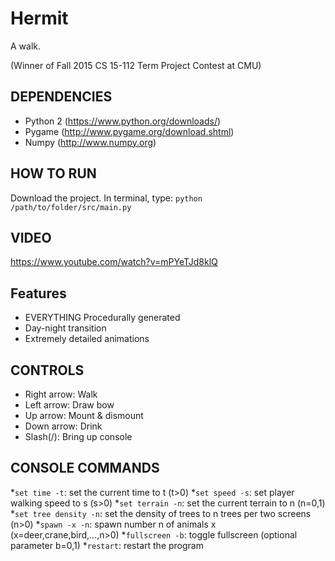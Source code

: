 # Hermit
A walk.

(Winner of Fall 2015 CS 15-112 Term Project Contest at CMU)

## DEPENDENCIES
* Python 2 (https://www.python.org/downloads/)
* Pygame (http://www.pygame.org/download.shtml)
* Numpy (http://www.numpy.org)

## HOW TO RUN
Download the project. In terminal, type:
`python /path/to/folder/src/main.py`


## VIDEO
https://www.youtube.com/watch?v=mPYeTJd8klQ

## Features
* EVERYTHING Procedurally generated
* Day-night transition
* Extremely detailed animations

## CONTROLS
* Right arrow: Walk
* Left arrow: Draw bow
* Up arrow: Mount & dismount
* Down arrow: Drink
* Slash(/): Bring up console

## CONSOLE COMMANDS
*`set time -t`: set the current time to t (t>0)
*`set speed -s`: set player walking speed to s (s>0)
*`set terrain -n`: set the current terrain to n (n=0,1)
*`set tree density -n`: set the density of trees to n trees per two screens (n>0)
*`spawn -x -n`: spawn number n of animals x (x=deer,crane,bird,...,n>0)
*`fullscreen -b`: toggle fullscreen (optional parameter b=0,1)
*`restart`: restart the program
